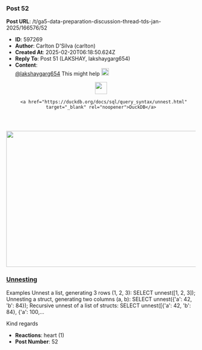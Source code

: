 ### Post 52
**Post URL**: /t/ga5-data-preparation-discussion-thread-tds-jan-2025/166576/52
- **ID**: 597269
- **Author**: Carlton D'Silva (carlton)
- **Created At**: 2025-02-20T06:18:50.624Z
- **Reply To**: Post 51 (LAKSHAY, lakshaygarg654)
- **Content**:  
  <a class="mention" href="/u/lakshaygarg654">@lakshaygarg654</a>
This might help <img src="https://emoji.discourse-cdn.com/google/wink.png?v=12" title=":wink:" class="emoji" alt=":wink:" loading="lazy" width="20" height="20">
<aside class="onebox allowlistedgeneric" data-onebox-src="https://duckdb.org/docs/sql/query_syntax/unnest.html">
  <header class="source">
      <img src="https://europe1.discourse-cdn.com/flex013/uploads/iitm/original/3X/d/b/dbed28f087dded14082a3554f8ca07d4b80dc25b.png" class="site-icon" data-dominant-color="3C3900" width="32" height="32">

      <a href="https://duckdb.org/docs/sql/query_syntax/unnest.html" target="_blank" rel="noopener">DuckDB</a>
  </header>

  <article class="onebox-body">
    <div class="aspect-image" style="--aspect-ratio:690/362;"><img src="https://europe1.discourse-cdn.com/flex013/uploads/iitm/optimized/3X/9/f/9feb8d9eda659046c7b46bc317f582e1cf29fb2b_2_690x362.jpeg" class="thumbnail" data-dominant-color="060600" width="690" height="362"></div>

<h3><a href="https://duckdb.org/docs/sql/query_syntax/unnest.html" target="_blank" rel="noopener">Unnesting</a></h3>

  Examples Unnest a list, generating 3 rows (1, 2, 3): SELECT unnest([1, 2, 3]); Unnesting a struct, generating two columns (a, b): SELECT unnest({'a': 42, 'b': 84}); Recursive unnest of a list of structs: SELECT unnest([{'a': 42, 'b': 84}, {'a': 100,...


  </article>

  <div class="onebox-metadata">
    
    
  </div>

  <div style="clear: both"></div>
</aside>

Kind regards
- **Reactions**: heart (1)
- **Post Number**: 52

